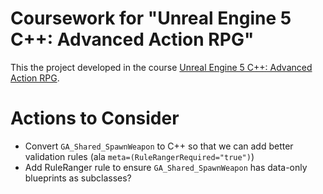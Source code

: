 # Coursework for "Unreal Engine 5 C++: Advanced Action RPG"

This the project developed in the course [Unreal Engine 5 C++: Advanced Action RPG](https://www.udemy.com/course/unreal-engine-5-advanced-action-rpg/).

# Actions to Consider

* Convert `GA_Shared_SpawnWeapon` to C++ so that we can add better validation rules (ala `meta=(RuleRangerRequired="true")`)
* Add RuleRanger rule to ensure `GA_Shared_SpawnWeapon` has data-only blueprints as subclasses? 
